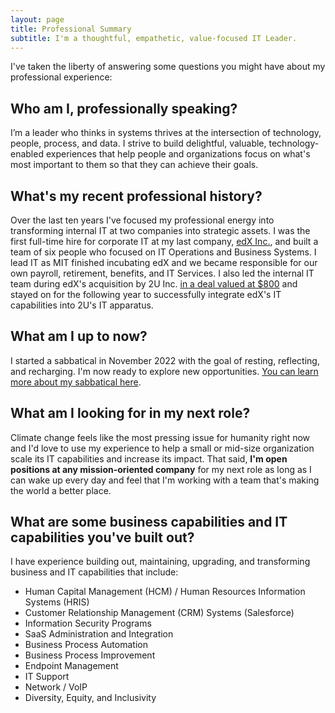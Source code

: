 ```yaml
---
layout: page
title: Professional Summary
subtitle: I'm a thoughtful, empathetic, value-focused IT Leader.
---
```


I've taken the liberty of answering some questions you might have about my professional experience:

## Who am I, professionally speaking?
I’m a leader who thinks in systems thrives at the intersection of technology, people, process, and data. I strive to build delightful, valuable, technology-enabled experiences that help people and organizations focus on what's most important to them so that they can achieve their goals.

## What's my recent professional history?
Over the last ten years I've focused my professional energy into transforming internal IT at two companies into strategic assets. I was the first full-time hire for corporate IT at my last company, [edX Inc.](https://www.edx.org), and built a team of six people who focused on IT Operations and Business Systems. I lead IT as MIT finished incubating edX and we became responsible for our own payroll, retirement, benefits, and IT Services. I also led the internal IT team during edX's acquisition by 2U Inc. [in a deal valued at $800](https://techcrunch.com/2021/06/29/2u-set-to-acquire-non-profit-edx-for-deal-north-of-600m) and stayed on for the following year to successfully integrate edX's IT capabilities into 2U's IT apparatus. 

## What am I up to now?
I started a sabbatical in November 2022 with the goal of resting, reflecting, and recharging. I'm now ready to explore new opportunities. [You can learn more about my sabbatical here](sabbatical).

## What am I looking for in my next role?
Climate change feels like the most pressing issue for humanity right now and I'd love to use my experience to help a small or mid-size organization scale its IT capabilities and increase its impact. That said, **I'm open positions at any mission-oriented company** for my next role as long as I can wake up every day and feel that I'm working with a team that's making the world a better place.

## What are some business capabilities and IT capabilities you've built out?
I have experience building out, maintaining, upgrading, and transforming business and IT capabilities that include:
* Human Capital Management (HCM) / Human Resources Information Systems (HRIS)
* Customer Relationship Management (CRM) Systems (Salesforce)
* Information Security Programs
* SaaS Administration and Integration
* Business Process Automation
* Business Process Improvement
* Endpoint Management
* IT Support
* Network / VoIP
* Diversity, Equity, and Inclusivity